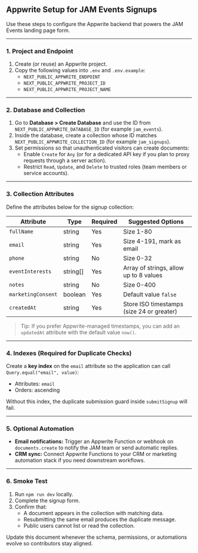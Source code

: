 ## Appwrite Setup for JAM Events Signups

Use these steps to configure the Appwrite backend that powers the JAM Events landing page form.

---

### 1. Project and Endpoint
1. Create (or reuse) an Appwrite project.
2. Copy the following values into `.env` and `.env.example`:
   - `NEXT_PUBLIC_APPWRITE_ENDPOINT`
   - `NEXT_PUBLIC_APPWRITE_PROJECT_ID`
   - `NEXT_PUBLIC_APPWRITE_PROJECT_NAME`

---

### 2. Database and Collection
1. Go to **Database > Create Database** and use the ID from `NEXT_PUBLIC_APPWRITE_DATABASE_ID` (for example `jam_events`).
2. Inside the database, create a collection whose ID matches `NEXT_PUBLIC_APPWRITE_COLLECTION_ID` (for example `jam_signups`).
3. Set permissions so that unauthenticated visitors can create documents:
   - Enable `Create` for `Any` (or for a dedicated API key if you plan to proxy requests through a server action).
   - Restrict `Read`, `Update`, and `Delete` to trusted roles (team members or service accounts).

---

### 3. Collection Attributes
Define the attributes below for the signup collection:

| Attribute          | Type     | Required | Suggested Options                                      |
|--------------------|----------|----------|--------------------------------------------------------|
| `fullName`         | string   | Yes      | Size 1-80                                              |
| `email`            | string   | Yes      | Size 4-191, mark as email                              |
| `phone`            | string   | No       | Size 0-32                                              |
| `eventInterests`   | string[] | Yes      | Array of strings, allow up to 8 values                 |
| `notes`            | string   | No       | Size 0-400                                             |
| `marketingConsent` | boolean  | Yes      | Default value `false`                                  |
| `createdAt`        | string   | Yes      | Store ISO timestamps (size 24 or greater)              |

> Tip: If you prefer Appwrite-managed timestamps, you can add an `updatedAt` attribute with the default value `now()`.

---

### 4. Indexes (Required for Duplicate Checks)
Create a **key index** on the `email` attribute so the application can call `Query.equal("email", value)`:
- Attributes: `email`
- Orders: ascending

Without this index, the duplicate submission guard inside `submitSignup` will fail.

---

### 5. Optional Automation
- **Email notifications:** Trigger an Appwrite Function or webhook on `documents.create` to notify the JAM team or send automatic replies.
- **CRM sync:** Connect Appwrite Functions to your CRM or marketing automation stack if you need downstream workflows.

---

### 6. Smoke Test
1. Run `npm run dev` locally.
2. Complete the signup form.
3. Confirm that:
   - A document appears in the collection with matching data.
   - Resubmitting the same email produces the duplicate message.
   - Public users cannot list or read the collection.

Update this document whenever the schema, permissions, or automations evolve so contributors stay aligned.
